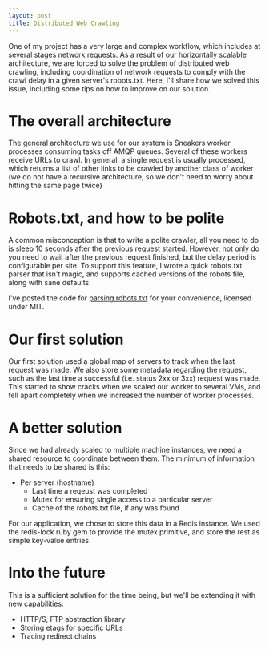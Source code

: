 ```yaml
---
layout: post
title: Distributed Web Crawling
---
```

One of my project has a very large and complex workflow, which includes at several stages network requests. As a result of our horizontally scalable architecture, we are forced to solve the problem of distributed web crawling, including coordination of network requests to comply with the crawl delay in a given server's robots.txt. Here, I'll share how we solved this issue, including some tips on how to improve on our solution.

# The overall architecture

The general architecture we use for our system is Sneakers worker processes consuming tasks off AMQP queues. Several of these workers receive URLs to crawl. In general, a single request is usually processed, which returns a list of other links to be crawled by another class of worker (we do not have a recursive architecture, so we don't need to worry about hitting the same page twice)

# Robots.txt, and how to be polite

A common misconception is that to write a polite crawler, all you need to do is sleep 10 seconds after the previous request started. However, not only do you need to wait after the previous request finished, but the delay period is configurable per site. To support this feature, I wrote a quick robots.txt parser that isn't magic, and supports cached versions of the robots file, along with sane defaults.

I've posted the code for [parsing robots.txt](https://gist.github.com/stevenkaras/a07a99bc66b7becf51b2) for your convenience, licensed under MIT.

# Our first solution

Our first solution used a global map of servers to track when the last request was made. We also store some metadata regarding the request, such as the last time a successful (i.e. status 2xx or 3xx) request was made. This started to show cracks when we scaled our worker to several VMs, and fell apart completely when we increased the number of worker processes.

# A better solution

Since we had already scaled to multiple machine instances, we need a shared resource to coordinate between them. The minimum of information that needs to be shared is this:

* Per server (hostname)
  * Last time a reqeust was completed
  * Mutex for ensuring single access to a particular server
  * Cache of the robots.txt file, if any was found

For our application, we chose to store this data in a Redis instance. We used the redis-lock ruby gem to provide the mutex primitive, and store the rest as simple key-value entries.

# Into the future

This is a sufficient solution for the time being, but we'll be extending it with new capabilities:

* HTTP/S, FTP abstraction library
* Storing etags for specific URLs
* Tracing redirect chains
